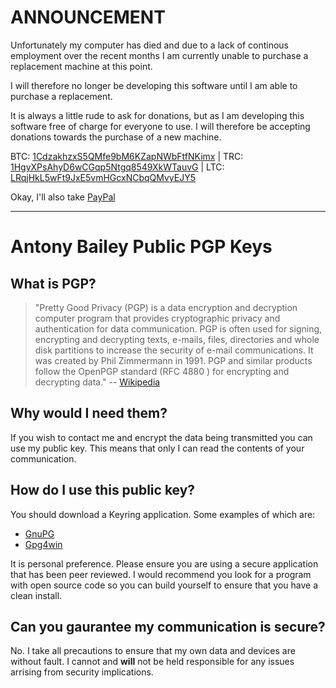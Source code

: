 ANNOUNCEMENT
============

Unfortunately my computer has died and due to a lack of continous employment over the recent months I am currently unable to purchase a replacement machine at this point.

I will therefore no longer be developing this software until I am able to purchase a replacement.

It is always a little rude to ask for donations, but as I am developing this software free of charge for everyone to use. I will therefore be accepting donations towards the purchase of a new machine.

BTC: [1CdzakhzxS5QMfe9bM6KZapNWbFtfNKimx](bitcoin:1CdzakhzxS5QMfe9bM6KZapNWbFtfNKimx) | TRC: [1HgyXPsAhyD6wCGqp5Ntgq8549XkWTauvG](terracoin:1HgyXPsAhyD6wCGqp5Ntgq8549XkWTauvG) | LTC: [LRqjHkL5wFt9JxE5vmHGcxNCbqQMvyEJY5](litecoin:LRqjHkL5wFt9JxE5vmHGcxNCbqQMvyEJY5)

Okay, I'll also take [PayPal](https://www.paypal.com/cgi-bin/webscr?cmd=_s-xclick&hosted_button_id=G2M23XDAB8HBA)

-----------------------------------------------------------------------------------------------------------------------------------------------------------------------------------------------------------------------------------------------------------------------

Antony Bailey Public PGP Keys
=============================

What is PGP?
-----------

>"Pretty Good Privacy (PGP) is a data encryption and decryption computer program that provides cryptographic privacy and authentication for data communication.
>PGP is often used for signing, encrypting and decrypting texts, e-mails, files, directories and whole disk partitions to increase the 
security of e-mail communications. 
>It was created by Phil Zimmermann in 1991.
PGP and similar products follow the OpenPGP standard (RFC 4880 ) for encrypting and decrypting data." -- [Wikipedia](http://en.wikipedia.org/wiki/Pretty_Good_Privacy)

Why would I need them?
---------------------

If you wish to contact me and encrypt the data being transmitted you can use my public key. This means that only I can read the contents of your communication.

How do I use this public key?
-----------------------------

You should download a Keyring application. Some examples of which are:

* [GnuPG](http://www.gnupg.org)
* [Gpg4win](http://www.gpg4win.org)

It is personal preference. Please ensure you are using a secure application that has been peer reviewed. I would recommend you look for a program with open source code so you can build yourself to ensure that you have a clean install.

Can you gaurantee my communication is secure?
---------------------------------------------

No. I take all precautions to ensure that my own data and devices are without fault. I cannot and **will** not be held responsible for any issues arrising from security implications. 

